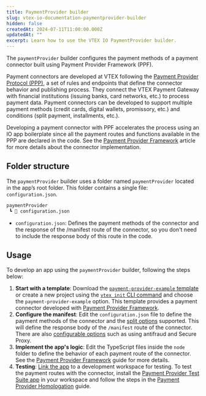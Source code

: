 ```yaml
---
title: PaymentProvider builder
slug: vtex-io-documentation-paymentprovider-builder
hidden: false
createdAt: 2024-07-11T11:00:00.000Z
updatedAt: ""
excerpt: Learn how to use the VTEX IO PaymentProvider builder.
---
```


The `paymentProvider` builder configures the payment methods of a payment connector built using Payment Provider Framework (PPF).

Payment connectors are developed at VTEX following the [Payment Provider Protocol (PPP)](https://help.vtex.com/tutorial/payment-provider-protocol--RdsT2spdq80MMwwOeEq0m), a set of rules and endpoints that define the connector behavior and publishing process. They connect the VTEX Payment Gateway with financial institutions (issuing banks, card networks, etc.) to process payment data. Payment connectors can be developed to support multiple payment methods (credit cards, digital wallets, promissory, etc.) and conditions (split payment, installments, etc.).

Developing a payment connector with PPF accelerates the process using an IO app boilerplate since all the payment routes and functions available in the PPP are declared in the code. See the [Payment Provider Framework](https://developers.vtex.com/docs/guides/payments-integration-payment-provider-framework) article for more details about the connector implementation.

## Folder structure

The `paymentProvider` builder uses a folder named `paymentProvider` located in the app’s root folder. This folder contains a single file: `configuration.json`.

```txt
paymentProvider
 ┗ 📄 configuration.json
```

* `configuration.json`: Defines the payment methods of the connector and the response of the /manifest route of the connector, so you don't need to include the response body of this route in the code.

## Usage

To develop an app using the `paymentProvider` builder, following the steps below:

1. **Start with a template**: Download the [`payment-provider-example` template](https://github.com/vtex-apps/payment-provider-example) or create a new project using the [`vtex init` CLI command](https://developers.vtex.com/docs/guides/vtex-io-documentation-vtex-io-cli-usage#starting-a-new-project) and choose the `payment-provider-example` option. This template provides a payment connector developed with [Payment Provider Framework](https://developers.vtex.com/docs/guides/payments-integration-payment-provider-framework).
2. **Configure the manifest**: Edit the `configuration.json` file to define the payment methods of the connector and the [split options](https://help.vtex.com/en/tutorial/split-payment--6k5JidhYRUxileNolY2VLx) supported. This will define the response body of the `/manifest` route of the connector. There are also [configurable options](https://developers.vtex.com/docs/guides/payments-integration-payment-provider-framework#available-configurable-options) such as using antifraud and Secure Proxy.
3. **Implement the app's logic**: Edit the TypeScript files inside the `node` folder to define the behavior of each payment route of the connector. See the [Payment Provider Framework](https://developers.vtex.com/docs/guides/payments-integration-payment-provider-framework) guide for more details.
4. **Testing**: [Link the app](https://developers.vtex.com/docs/guides/vtex-io-documentation-linking-an-app) to a development workspace for testing. To test the payment routes with the connector, install the [Payment Provider Test Suite app](https://apps.vtex.com/vtex-payment-provider-test-suite/p) in your workspace and follow the steps in the [Payment Provider Homologation](https://developers.vtex.com/docs/guides/payments-integration-payment-provider-homologation) guide.

